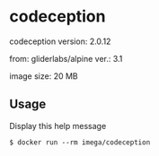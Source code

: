 # codeception

codeception version: 2.0.12

from: gliderlabs/alpine ver.: 3.1

image size: 20 MB

## Usage

Display this help message

```
$ docker run --rm imega/codeception
```
